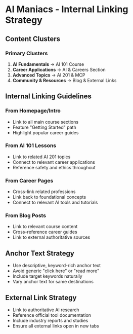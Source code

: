 # AI Maniacs - Internal Linking Strategy

## Content Clusters

### Primary Clusters

1. **AI Fundamentals** → AI 101 Course
2. **Career Applications** → AI & Careers Section  
3. **Advanced Topics** → AI 201 & MCP
4. **Community & Resources** → Blog & External Links

## Internal Linking Guidelines

### From Homepage/Intro

- Link to all main course sections
- Feature "Getting Started" path
- Highlight popular career guides

### From AI 101 Lessons

- Link to related AI 201 topics
- Connect to relevant career applications
- Reference safety and ethics throughout

### From Career Pages

- Cross-link related professions
- Link back to foundational concepts
- Connect to relevant AI tools and tutorials

### From Blog Posts

- Link to relevant course content
- Cross-reference career guides
- Link to external authoritative sources

## Anchor Text Strategy

- Use descriptive, keyword-rich anchor text
- Avoid generic "click here" or "read more"
- Include target keywords naturally
- Vary anchor text for same destinations

## External Link Strategy

- Link to authoritative AI research
- Reference official tool documentation
- Include industry reports and studies
- Ensure all external links open in new tabs
